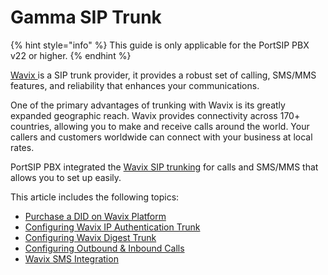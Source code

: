 # Gamma SIP Trunk

{% hint style="info" %}
This guide is only applicable for the PortSIP PBX v22 or higher.
{% endhint %}

[Wavix ](https://www.wavix.com/sip-trunk)is a SIP trunk provider, it provides a robust set of calling, SMS/MMS features, and reliability that enhances your communications.

One of the primary advantages of trunking with Wavix is its greatly expanded geographic reach. Wavix provides connectivity across 170+ countries, allowing you to make and receive calls around the world. Your callers and customers worldwide can connect with your business at local rates.

PortSIP PBX integrated the [Wavix SIP trunking](https://www.wavix.com/sip-trunk) for calls and SMS/MMS that allows you to set up easily.

This article includes the following topics:

* [Purchase a DID on Wavix Platform](../wavix-sip-trunk/purchase-a-did-on-wavix-platform.md)
* [Configuring Wavix IP Authentication Trunk](../wavix-sip-trunk/configuring-wavix-ip-authentication-trunk.md)
* [Configuring Wavix Digest Trunk](../wavix-sip-trunk/configuring-wavix-digest-trunk.md)
* [Configuring Outbound & Inbound Calls](../wavix-sip-trunk/configuring-outbound-and-inbound-calls.md)
* [Wavix SMS Integration](../wavix-sip-trunk/wavix-sms-integration.md)

